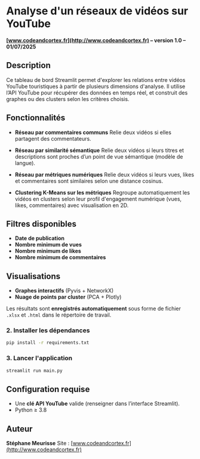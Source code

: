# Analyse d'un réseaux de vidéos sur YouTube

**[www.codeandcortex.fr](http://www.codeandcortex.fr) – version 1.0 – 01/07/2025**

## Description

Ce tableau de bord Streamlit permet d'explorer les relations entre vidéos YouTube touristiques à partir de plusieurs dimensions d'analyse. Il utilise l’API YouTube pour récupérer des données en temps réel, et construit des graphes ou des clusters selon les critères choisis.

## Fonctionnalités

* **Réseau par commentaires communs**
  Relie deux vidéos si elles partagent des commentateurs.

* **Réseau par similarité sémantique**
  Relie deux vidéos si leurs titres et descriptions sont proches d’un point de vue sémantique (modèle de langue).

* **Réseau par métriques numériques**
  Relie deux vidéos si leurs vues, likes et commentaires sont similaires selon une distance cosinus.

* **Clustering K-Means sur les métriques**
  Regroupe automatiquement les vidéos en clusters selon leur profil d'engagement numérique (vues, likes, commentaires) avec visualisation en 2D.

## Filtres disponibles

* **Date de publication**
* **Nombre minimum de vues**
* **Nombre minimum de likes**
* **Nombre minimum de commentaires**

## Visualisations

* **Graphes interactifs** (Pyvis + NetworkX)
* **Nuage de points par cluster** (PCA + Plotly)

Les résultats sont **enregistrés automatiquement** sous forme de fichier `.xlsx` et `.html` dans le répertoire de travail.

### 2. Installer les dépendances

```bash
pip install -r requirements.txt
```

### 3. Lancer l'application

```bash
streamlit run main.py
```

## Configuration requise

* Une **clé API YouTube** valide (renseigner dans l’interface Streamlit).
* Python ≥ 3.8

## Auteur

**Stéphane Meurisse**
Site : [www.codeandcortex.fr](http://www.codeandcortex.fr)
